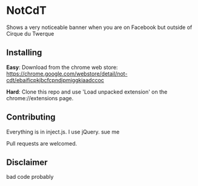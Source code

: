 # NotCdT
Shows a very noticeable banner when you are on Facebook but outside of Cirque du Twerque

## Installing
**Easy**: Download from the chrome web store: https://chrome.google.com/webstore/detail/not-cdt/ebaificpkjbcfcpndjpmjggkiaadccoc

**Hard**: Clone this repo and use 'Load unpacked extension' on the chrome://extensions page.

## Contributing
Everything is in inject.js. I use jQuery. sue me

Pull requests are welcomed.

## Disclaimer
bad code probably
